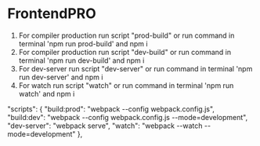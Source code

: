 # FrontendPRO

1. For compiler production run script "prod-build" or run command in terminal 'npm run prod-build' and npm i
2. For compiler production run script "dev-build" or run command in terminal 'npm run dev-build' and npm i
3. For dev-server run script "dev-server" or run command in terminal 'npm run dev-server' and npm i
4. For watch run script "watch" or run command in terminal 'npm run watch' and npm i

"scripts": {
"build:prod": "webpack --config webpack.config.js",
"build:dev": "webpack --config webpack.config.js --mode=development",
"dev-server": "webpack serve",
"watch": "webpack --watch --mode=development"
},
